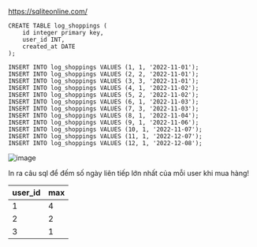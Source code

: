 https://sqliteonline.com/
```
CREATE TABLE log_shoppings (
    id integer primary key,
    user_id INT,
    created_at DATE 
);

INSERT INTO log_shoppings VALUES (1, 1, '2022-11-01');
INSERT INTO log_shoppings VALUES (2, 2, '2022-11-01');
INSERT INTO log_shoppings VALUES (3, 3, '2022-11-01');
INSERT INTO log_shoppings VALUES (4, 1, '2022-11-02');
INSERT INTO log_shoppings VALUES (5, 2, '2022-11-02');
INSERT INTO log_shoppings VALUES (6, 1, '2022-11-03');
INSERT INTO log_shoppings VALUES (7, 3, '2022-11-03');
INSERT INTO log_shoppings VALUES (8, 1, '2022-11-04');
INSERT INTO log_shoppings VALUES (9, 1, '2022-11-06');
INSERT INTO log_shoppings VALUES (10, 1, '2022-11-07');
INSERT INTO log_shoppings VALUES (11, 1, '2022-12-07');
INSERT INTO log_shoppings VALUES (12, 1, '2022-12-08');
```
![image](https://user-images.githubusercontent.com/25264763/201518914-0a7c1f8c-a96c-4481-af97-ca7a716ddde9.png)

In ra câu sql để đếm số ngày liên tiếp lớn nhất của mỗi user khi mua hàng!

| user_id  | max 
| ----     | ----
| 1        |   4
| 2        |  2
| 3        |   1
